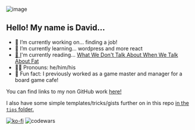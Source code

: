 ![image](https://i.imgur.com/zobZxld.jpg)

## Hello! My name is David...

- 🔭 I’m currently working on... finding a job!
- 🌱 I’m currently learning... wordpress and more react
- [📖 I](https://www.goodreads.com/user/show/91776686-david-vogel)'m currently reading... [What We Don't Talk About When We Talk About Fat](https://openlibrary.org/works/OL21905559W/What_We_Don%27t_Talk_about_When_We_Talk_about_Fat)
- 🙋‍♂️ Pronouns: he/him/his
- 🎲 Fun fact: I previously worked as a game master and manager for a board game cafe!

You can find links to my non GitHub work [here!](https://github.com/davidvdev/davidvdev/blob/main/related-links-showcase.md)

I also have some simple templates/tricks/gists further on in this repo [in the `tips` folder.](https://github.com/davidvdev/davidvdev/blob/main/tips)


[![ko-fi](https://ko-fi.com/img/githubbutton_sm.svg)](https://ko-fi.com/S6S55K9XD)  ![codewars](https://www.codewars.com/users/davidvdev/badges/micro)
